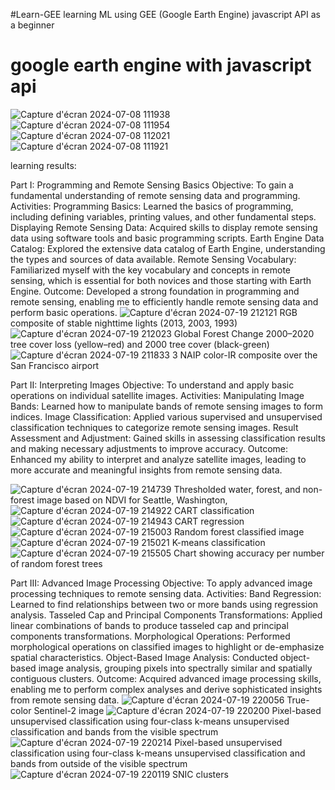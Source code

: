 #Learn-GEE
learning ML using GEE (Google Earth Engine) javascript API as a beginner 

# google earth engine with javascript api 


![Capture d'écran 2024-07-08 111938](https://github.com/an162/GEE/assets/120314934/45d52321-334b-49c0-9d72-4d2c24682509)
![Capture d'écran 2024-07-08 111954](https://github.com/an162/GEE/assets/120314934/d13edef1-2ad0-4a22-9fd0-9a6eae216171)
![Capture d'écran 2024-07-08 112021](https://github.com/an162/GEE/assets/120314934/ab7f4c2b-abf6-4073-83e9-e68d0744c08c)
![Capture d'écran 2024-07-08 111921](https://github.com/an162/GEE/assets/120314934/ac493da9-0b56-41f9-9925-44d40f14569a)


learning results:

Part I: Programming and Remote Sensing Basics
Objective: To gain a fundamental understanding of remote sensing data and programming.
Activities:
Programming Basics: Learned the basics of programming, including defining variables, printing values, and other fundamental steps.
Displaying Remote Sensing Data: Acquired skills to display remote sensing data using software tools and basic programming scripts.
Earth Engine Data Catalog: Explored the extensive data catalog of Earth Engine, understanding the types and sources of data available.
Remote Sensing Vocabulary: Familiarized myself with the key vocabulary and concepts in remote sensing, which is essential for both novices and those starting with Earth Engine.
Outcome: Developed a strong foundation in programming and remote sensing, enabling me to efficiently handle remote sensing data and perform basic operations.
![Capture d'écran 2024-07-19 212121](https://github.com/user-attachments/assets/612156a2-8bff-4646-b16a-9df9cc7b619b)
RGB composite of stable nighttime lights (2013, 2003, 1993)
![Capture d'écran 2024-07-19 212023](https://github.com/user-attachments/assets/30948a54-ee2d-4423-9d13-8f675c5d0e0f)
Global Forest Change 2000–2020 tree cover loss (yellow–red) and 2000 tree cover (black-green)
![Capture d'écran 2024-07-19 211833](https://github.com/user-attachments/assets/371d5e9e-389f-456d-bcec-5888d2f03d66)
3 NAIP color-IR composite over the San Francisco airport

Part II: Interpreting Images
Objective: To understand and apply basic operations on individual satellite images.
Activities:
Manipulating Image Bands: Learned how to manipulate bands of remote sensing images to form indices.
Image Classification: Applied various supervised and unsupervised classification techniques to categorize remote sensing images.
Result Assessment and Adjustment: Gained skills in assessing classification results and making necessary adjustments to improve accuracy.
Outcome: Enhanced my ability to interpret and analyze satellite images, leading to more accurate and meaningful insights from remote sensing data.

![Capture d'écran 2024-07-19 214739](https://github.com/user-attachments/assets/7418ce3f-22f5-4b5d-8f60-bf28487e01ba)
Thresholded water, forest, and non-forest image based on NDVI for Seattle, Washington,
![Capture d'écran 2024-07-19 214922](https://github.com/user-attachments/assets/40be73de-7c75-4b27-8bfa-28c213775508)
CART classification                 
![Capture d'écran 2024-07-19 214943](https://github.com/user-attachments/assets/c3977d64-61f9-4796-b45b-0428313b8d6f)
CART regression
![Capture d'écran 2024-07-19 215003](https://github.com/user-attachments/assets/9649e055-cdbf-4d05-953e-1c70a3fda0cd)
Random forest classified image      
![Capture d'écran 2024-07-19 215021](https://github.com/user-attachments/assets/4fa8f8dd-3d37-444c-b734-3435ddc462be)
K-means classification
![Capture d'écran 2024-07-19 215505](https://github.com/user-attachments/assets/1ef5445f-2801-4ef0-aeeb-1c15224cb1fc)
Chart showing accuracy per number of random forest trees 



Part III: Advanced Image Processing
Objective: To apply advanced image processing techniques to remote sensing data.
Activities:
Band Regression: Learned to find relationships between two or more bands using regression analysis.
Tasseled Cap and Principal Components Transformations: Applied linear combinations of bands to produce tasseled cap and principal components transformations.
Morphological Operations: Performed morphological operations on classified images to highlight or de-emphasize spatial characteristics.
Object-Based Image Analysis: Conducted object-based image analysis, grouping pixels into spectrally similar and spatially contiguous clusters.
Outcome: Acquired advanced image processing skills, enabling me to perform complex analyses and derive sophisticated insights from remote sensing data.
![Capture d'écran 2024-07-19 220056](https://github.com/user-attachments/assets/d126a4c7-33e6-4e90-8d23-bb33f3b230eb)
True-color Sentinel-2 image
![Capture d'écran 2024-07-19 220200](https://github.com/user-attachments/assets/90d878e4-161d-4820-9fab-661d20836189)
Pixel-based unsupervised classification using four-class k-means unsupervised classification and bands from the visible spectrum
![Capture d'écran 2024-07-19 220214](https://github.com/user-attachments/assets/42bda609-197e-4b2d-9e57-26370a2ef913)
Pixel-based unsupervised classification using four-class k-means unsupervised classification and bands from outside of the visible spectrum
![Capture d'écran 2024-07-19 220119](https://github.com/user-attachments/assets/c35f5971-84d3-43d0-9e5b-cf3a5bccdf68)
SNIC clusters

